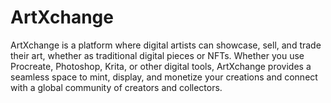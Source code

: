 # ArtXchange
ArtXchange is a platform where digital artists can showcase, sell, and trade their art, whether as traditional digital pieces or NFTs. Whether you use Procreate, Photoshop, Krita, or other digital tools, ArtXchange provides a seamless space to mint, display, and monetize your creations and connect with a global community of creators and collectors.
